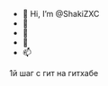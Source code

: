 - 👋 Hi, I’m @ShakiZXC
- 👀 
- 🌱 
- 💞️ 
- 📫 

<!---
ShakiZXC/ShakiZXC is a ✨ special ✨ repository because its `README.md` (this file) appears on your GitHub profile.
You can click the Preview link to take a look at your changes.
--->

1й шаг с гит на гитхабе
